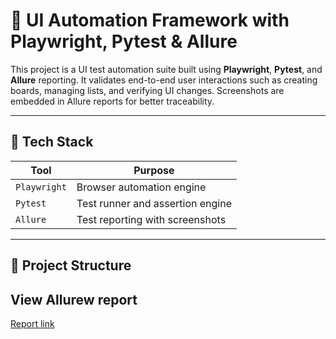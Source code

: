 # 🧪 UI Automation Framework with Playwright, Pytest & Allure

This project is a UI test automation suite built using **Playwright**, **Pytest**, and **Allure** reporting. It validates end-to-end user interactions such as creating boards, managing lists, and verifying UI changes. Screenshots are embedded in Allure reports for better traceability.

---

## 🚀 Tech Stack

| Tool               | Purpose                           |
|--------------------|------------------------------------|
| `Playwright`       | Browser automation engine          |
| `Pytest`           | Test runner and assertion engine   |
| `Allure`           | Test reporting with screenshots    |

---

## 📁 Project Structure


## View Allurew report
[Report link](https://shaeekhkushal.github.io/transmedia_ui_assessment_report/)






